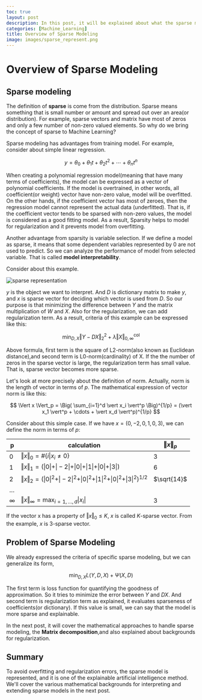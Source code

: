 ```yaml
---
toc: true
layout: post
description: In this post, it will be explained about what the sparse modeling is and why this algorithm is used. This post is the summary of "Mathematical principles in Machine Learning" offered from UNIST
categories: [Machine_Learning]
title: Overview of Sparse Modeling
image: images/sparse_represent.png
---
```


# Overview of Sparse Modeling

## Sparse modeling 

The definition of **sparse** is come from the distribution. Sparse means something that is small number or amount and spread out over an area(or distribution). For example, sparse vectors and matrix have most of zeros and only a few number of non-zero valued elements. So why do we bring the concept of sparse to Machine Learning?

Sparse modeling has advantages from training model. For example, consider about simple linear regression. 

$$ y = \theta_0 + \theta_1 t + \theta_2 t^2 + \cdots  + \theta_n t^n $$

When creating a polynomial regression model(meaning that have many terms of coefficients), the model can be expressed as a vector of polynomial coefficients. If the model is overtrained, in other words, all coefficient(or weight) vector have non-zero value, model will be overfitted. On the other hands, if the coefficient vector has most of zeroes, then the regression model cannot represent the actual data (underfitted). That is, if the coefficient vector tends to be sparsed with non-zero values, the model is considered as a good fitting model. As a result, Sparsity helps to model for regularization and it prevents model from overfitting.

Another advantage from sparsity is variable selection. If we define a model as sparse, it means that some dependent variables represented by 0 are not used to predict. So we can analyze the performance of model from selected variable. That is called **model interpretability**.

Consider about this example.

![sparse representation]({{site.baseurl}}/assets/image/sparse_represent.png "Fig 1. The example of Sparse Representation" )

$y$ is the object we want to interpret. And $D$ is dictionary matrix to make $y$, and $x$ is sparse vector for deciding which vector is used from $D$. So our purpose is that minimizing the difference between $Y$ and the matrix multiplication of $W$ and $X$. Also for the regularization, we can add regularization term. As a result, criteria of this example can be expressed like this:

$$ \min_{D, X} \Vert Y - DX \Vert_2^2 + \lambda \Vert X \Vert_{0, \infty}^{\text{col}} $$

Above formula, first term is the square of L2-norm(also known as Euclidean distance),and second term is L0-norm(cardinality) of X. If the the number of zeros in the sparse vector is large, the regularization term has small value. That is, sparse vector becomes more sparse.

Let's look at more precisely about the definition of norm. Actually, norm is the length of vector in terms of $p$. The mathematical expression of vector norm is like this:

$$ \Vert x \Vert_p = \Big( \sum_{i=1}^d \vert x_i \vert^p \Big)^{1/p} = (\vert x_1 \vert^p + \cdots + \vert x_d \vert^p)^{1/p} $$

Consider about this simple case. If we have $x=(0, -2, 0, 1, 0, 3)$, we can define the norm in terms of $p$:

| p | calculation  | $\Vert x \Vert_p$ |
| -- | --- | --- |
| 0 | $\Vert x \Vert_0 = \#\{i \vert x_i \neq 0\}$ | 3 |
| 1 | $\Vert x \Vert_1 = (\vert 0 \vert + \vert -2 \vert + \vert 0 \vert + \vert 1 \vert + \vert 0 \vert + \vert 3 \vert)$ | 6 |
| 2 | $\Vert x \Vert_2 = (\vert 0 \vert^2 + \vert -2 \vert^2 + \vert 0 \vert^2 + \vert 1 \vert^2 + \vert 0 \vert^2 + \vert 3 \vert^2)^{1/2}$ | $\sqrt{14}$ |
| $\dots$ | | |
| $\infty$ | $\Vert x \Vert_{\infty} = \max_{i=1, \dots, d} \vert x_i \vert$ | 3 |

If the vector x has a property of $\Vert x \Vert_0 \leq K$, $x$ is called $K$-sparse vector. From the example, $x$ is 3-sparse vector.

## Problem of Sparse Modeling

We already expressed the criteria of specific sparse modeling, but we can generalize its form,

$$ \min_{D, X} L(Y, D, X) + \Psi (X, D) $$

The first term is loss function for quantifying the goodness of approximation. So it tries to minimize the error between $Y$ and $DX$. And second term is regularization term as explained, it evaluates sparseness of coefficients(or dictionary). If this value is small, we can say that the model is more sparse and explainable.

In the next post, it will cover the mathematical approaches to handle sparse modeling, the **Matrix decomposition**,and also explained about backgrounds for regularization.

## Summary

To avoid overfitting and regularization errors, the sparse model is represented, and it is one of the explainable artificial intelligence method. We'll cover the various mathematical backgrounds for interpreting and extending sparse models in the next post.